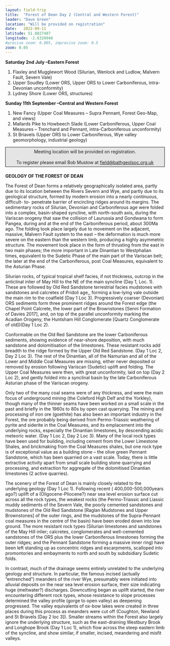 ```yaml
---
layout: field-trip
title:  "Forest of Dean Day 2 (Central and Western Forest)"
leader: "Dave Green"
location: "Will be provided on registration"
date:   2022-09-11
latitude: 51.8027487
longitude: -2.6320948
#precise zoom: 0.005, imprecise zoom: 0.5
zoom: 0.05
---
```

<strong>Saturday 2nd July –Eastern Forest</strong>
1. Flaxley and Mugglewort Wood (Silurian, Wenlock and Ludlow, Malvern Fault, Severn Vale)
2. Upper Soudley (Lower ORS, Upper ORS to Lower Carboniferous, intra-Devonian
unconformity)
3. Lydney Shore (Lower ORS, structures)

<strong>Sunday 11th September –Central and Western Forest</strong>
1.	New Fancy (Upper Coal Measures – Supra Pennant, Forest Geo-Map, and views)
2.	Mallards Pike to Howbeech Slade (Lower Carboniferous, Upper Coal Measures – Trenchard and Pennant, intra-Carboniferous unconformity)
3.	St Briavels (Upper ORS to Lower Carboniferous, Wye valley geomorphology, industrial geology)

<div style="    border: 1px solid black;
    padding: 5px;
    background-color: #e5e5e5;
    max-width: 600px;
    text-align: center;
    margin: auto; margin-bottom: 20px;">Meeting location will be provided on registration.<br><br>To register please email Bob Mustow at <a href="mailto:field@bathgeolsoc.org.uk">field@bathgeolsoc.org.uk</a></div>


<strong>GEOLOGY OF THE FOREST OF DEAN</strong>

The Forest of Dean forms a relatively geographically isolated area, partly due to its location between the Rivers Severn and Wye, and partly due to its geological structure, formed by modern erosion into a nearly continuous, difficult- to- penetrate barrier of encircling ridges around its margins. The sedimentary rocks of Silurian, Devonian and Carboniferous age were folded into a complex, basin-shaped syncline, with north-south axis, during the Variscan orogeny that saw the collision of Laurussia and Gondwana to form Pangea, during and at the end of the Carboniferous period, about 300Ma ago. The folding took place largely due to movement on the adjacent, massive, Malvern Fault system to the east – the deformation is much more severe on the eastern than the western limb, producing a highly asymmetric structure. The movement took place in the form of thrusting from the east in two main phases; the more important in Late Dinantian to Westphalian times, equivalent to the Sudetic Phase of the main part of the Variscan belt; the later at the end of the Carboniferous, post Coal Measures, equivalent to the Asturian Phase.

Silurian rocks, of typical tropical shelf facies, if not thickness, outcrop in the anticlinal inlier of May Hill to the NE of the main syncline (Day 1, Loc. 1). These are followed by Old Red Sandstone terrestrial facies mudstones with sandstones and calcretes of Pridoli age,, forming a low-lying vale outside the main rim to the coalfield (Day 1 Loc 3). Progressively coarser (Devonian) ORS sediments form three prominent ridges around the Forest edge (the Chapel Point Calcrete, the lower part of the Brownstones [Senni Formation of Davies 2017], and, on top of the parallel unconformity marking the Acadian Orogeny, the Huntsham Hill Conglomerate [Quartz Conglomerate of old])(Day 1 Loc 2). 

Conformable on the Old Red Sandstone are the lower Carboniferous sediments, showing evidence of near-shore deposition, with much sandstone and dolomitisation of the limestones. These resistant rocks add breadth to the ridge formed by the Upper Old Red Sandstone. (Day 1 Loc 2, Day 2 Loc 3). The rest of the Dinantian, all of the Namurian and all of the Lower and Middle Coal Measures are missing, either never deposited or removed by erosion following Variscan (Sudetic) uplift and folding. The Upper Coal Measures were then, with great unconformity, laid on top (Day 2 Loc 2), and gently folded into a synclinal basin by the late Carboniferous Asturian phase of the Variscan orogeny.

Only two of the many coal seams were of any thickness, and were the main focus of underground mining (the Coleford High Delf and the Yorkley), though many of the thinner seams have been worked on a small scale in the past and briefly in the 1960s to 80s by open cast quarrying. The mining and processing of iron ore (goethite) has also been an important industry in the Forest, the ore probably being derived from Permo-Triassic weathering of pyrite and siderite in the Coal Measures, and its emplacement into the underlying rocks, especially the Dinantian limestones, by descending acidic meteoric water. (Day 1 Loc 2, Day 2 Loc 3). Many of the local rock types have been used for building, including cement from the Lower Limestone Shales, and brickmaking from the Coal Measures shales, but one rock type is of exceptional value as a building stone – the olive green Pennant Sandstone, which has been quarried on a vast scale. Today, there is little extractive activity apart from small scale building stone quarrying and processing, and extraction for aggregate of the dolomitised Dinantian limestones (2 active quarries).

The scenery of the Forest of Dean is mainly closely related to the underlying geology (Day 1 Loc 1). Following recent ( 400,000-500,000years ago?) uplift of a (Oligocene-Pliocene?) near sea level erosion surface cut across all the rock types, the weakest rocks (the Permo-Triassic and Liassic muddy sediments of the Severn Vale, the poorly cemented sandstones and mudstones of the Old Red Sandstone [Raglan Mudstones and Upper Brownstones] of the outer rings, and the mudstones of the Supra-Pennant coal measures in the centre of the basin) have been eroded down into low ground. The more resistant rock types (Silurian limestones and sandstones of the May Hill inlier; calcretes, conglomerates and well-cemented sandstones of the ORS plus the lower Carboniferous limestones forming the outer ridges; and the Pennant Sandstone forming a massive inner ring) have been left standing up as concentric ridges and escarpments, scalloped into promontories and embayments to north and south by subdsidiary Sudetic folds. 

In contrast, much of the drainage seems entirely unrelated to the underlying geology and structure. In particular, the famous incised (actually “entrenched”) meanders of the river Wye, presumably were initiated into alluvial deposits on the near sea level erosion surface, their size indicating huge (meltwater?) discharges. Downcutting began as uplift started, the river encountering different rock types, whose resistance to slope processes determined the valley profile (gorge to open valley) as deepening progressed. The valley equivalents of ox-bow lakes were created in three places during this process as meanders were cut off (Coughton, Newland and St Briavels [Day 2 loc 3]). Smaller streams within the Forest also largely ignore the underlying structure, such as the east-draining Westbury Brook and Longhope Brook (Day 1 Loc 1), which flow across the steep eastern limb of the syncline, and show similar, if smaller, incised, meandering and misfit valleys.